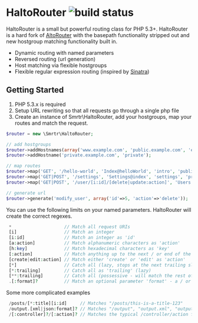 HaltoRouter ![build status](https://travis-ci.org/smrtr/HaltoRouter.png)
===========

HaltoRouter is a small but powerful routing class for PHP 5.3+. HaltoRouter is a hard fork of
[AltoRouter](https://github.com/dannyvankooten/AltoRouter) with the basepath functionality stripped out
and new hostgroup matching functionality built in.

 - Dynamic routing with named parameters
 - Reversed routing (url generation)
 - Host matching via flexible hostgroups
 - Flexible regular expression routing (inspired by [Sinatra](http://www.sinatrarb.com))

## Getting Started

 1. PHP 5.3.x is required
 2. Setup URL rewriting so that all requests go through a single php file
 3. Create an instance of Smrtr\HaltoRouter, add your hostgroups, map your routes and match the request.

```php
$router = new \Smrtr\HaltoRouter;

// add hostgroups
$router->addHostnames(array('www.example.com', 'public.example.com', 'example.com'), 'public');
$router->addHostname('private.example.com', 'private');

// map routes
$router->map('GET', '/hello-world', 'Index@helloWorld', 'intro', 'public');
$router->map('GET|POST', '/settings', 'Settings@index', 'settings', 'private');
$router->map('GET|POST', '/user/[i:id]/[delete|update:action]', 'Users', 'modify_user', 'private');

// generate url
$router->generate('modify_user', array('id'=>5, 'action'=>'delete'));
```

You can use the following limits on your named parameters. HaltoRouter will create the correct regexes.
```php
 *                    // Match all request URIs
 [i]                  // Match an integer
 [i:id]               // Match an integer as 'id'
 [a:action]           // Match alphanumeric characters as 'action'
 [h:key]              // Match hexadecimal characters as 'key'
 [:action]            // Match anything up to the next / or end of the URI as 'action'
 [create|edit:action] // Match either 'create' or 'edit' as 'action'
 [*]                  // Catch all (lazy, stops at the next trailing slash)
 [*:trailing]         // Catch all as 'trailing' (lazy)
 [**:trailing]        // Catch all (possessive - will match the rest of the URI)
 .[:format]?          // Match an optional parameter 'format' - a / or . before the block is also optional
```

Some more complicated examples

```php
 /posts/[*:title][i:id]     // Matches "/posts/this-is-a-title-123"
 /output.[xml|json:format]? // Matches "/output", "output.xml", "output.json"
 /[:controller]?/[:action]? // Matches the typical /controller/action format
```

